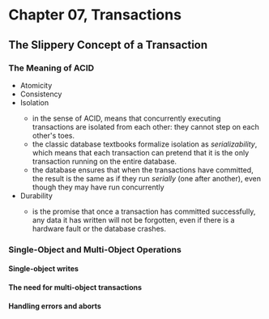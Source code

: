 # Chapter 07, Transactions
## The Slippery Concept of a Transaction

### The Meaning of ACID
<ul>
    <li>Atomicity</li>
    <li>Consistency</li>
    <li>Isolation</li>
        <ul>
        <li>in the sense of ACID, means that concurrently executing transactions are isolated from each other: they cannot step on each other's toes.</li>
        <li>the classic database textbooks formalize isolation as <em>serializability</em>, which means that each transaction can pretend that it is the only transaction running on the entire database.</li>
        <li>the database ensures that when the transactions have committed, the result is the same as if they run <em>serially</em> (one after another), even though they may have run concurrently</li>
    </ul>
    <li>Durability</li>
    <ul>
        <li>is the promise that once a transaction has committed successfully, any data it has written will not be forgotten, even if there is a hardware fault or the database crashes.</li>
    </ul>
</ul>

### Single-Object and Multi-Object Operations

#### Single-object writes

#### The need for multi-object transactions

#### Handling errors and aborts
